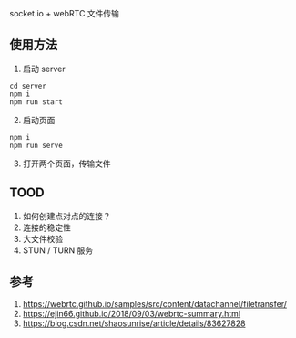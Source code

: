 socket.io + webRTC 文件传输

## 使用方法

1. 启动  server
```
cd server
npm i
npm run start
```

2. 启动页面
```
npm i
npm run serve
```

3. 打开两个页面，传输文件

## TOOD
1. 如何创建点对点的连接？
2. 连接的稳定性
3. 大文件校验
4. STUN / TURN 服务

## 参考
1. https://webrtc.github.io/samples/src/content/datachannel/filetransfer/
2. https://ejin66.github.io/2018/09/03/webrtc-summary.html
3. https://blog.csdn.net/shaosunrise/article/details/83627828
